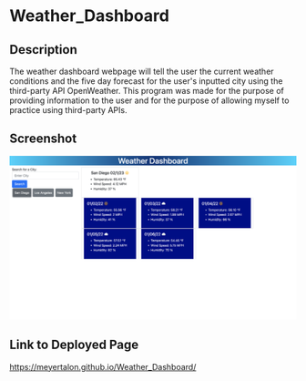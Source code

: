 # Weather_Dashboard

## Description
The weather dashboard webpage will tell the user the current weather conditions and the five day forecast for the user's inputted city using the third-party API OpenWeather. This program was made for the purpose of providing information to the user and for the purpose of allowing myself to practice using third-party APIs. 

## Screenshot
![Weatherboard](./assets/WeatherBoardScreenshot.png)

## Link to Deployed Page
https://meyertalon.github.io/Weather_Dashboard/